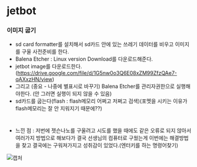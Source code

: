 jetbot
=========
### 이미지 굽기
- sd card formatter를 설치해서 sd카드 안에 있는 쓰레기 데이터를 비우고 이미지를 구울 사전준비를 한다.
- Balena Etcher   :  Linux version Download를 다운로드해준다.
- jetbot image를 다운로드한다. (https://drive.google.com/file/d/1G5nw0o3Q6E08xZM99ZfzQAe7-qAXxzHN/view)
- 그리고 (중요 - 나중에 별표시로 바꾸기) Balena Etcher를 관리자권한으로 실행해야한다. (안 그러면 실행이 되지 않을 수 있음)
- sd카드를 굽는다(flash : flash메모리 어쩌고 저쩌고 검색)(포멧을 시키는 이유가 flash메모리는 잘 안 지워지기 때문에??)  

#
* 느낀 점 : 저번에 젯슨나노를 구울려고 시도를 했을 때에도 같은 오류로 되지 않아서 여러가지 방법으로 해보다가 결국 선생님의 컴퓨터로 구웠는게 이번에는 해결방법을 찾고 결국에는 구워져가지고 성취감이 있었다.(엔터키를 하는 명령어찾기)

![캡처](https://user-images.githubusercontent.com/102521625/200294742-1785544a-27cd-4e3c-9fef-e60e707603c7.PNG)
